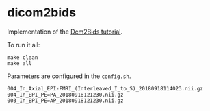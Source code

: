 # dicom2bids

Implementation of the [Dcm2Bids tutorial](https://unfmontreal.github.io/Dcm2Bids/docs/2-tutorial/).

To run it all:

```
make clean
make all
```

Parameters are configured in the `config.sh`.




    004_In_Axial_EPI-FMRI_(Interleaved_I_to_S)_20180918114023.nii.gz
    004_In_EPI_PE=PA_20180918121230.nii.gz
    003_In_EPI_PE=AP_20180918121230.nii.gz
